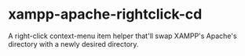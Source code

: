 # xampp-apache-rightclick-cd
A right-click context-menu item helper that'll swap XAMPP's Apache's directory with a newly desired directory.
